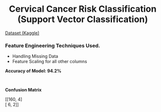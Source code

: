 <h1 align='center'>
  Cervical Cancer Risk Classification (Support Vector Classification)
</h1>

<a href='https://www.kaggle.com/loveall/cervical-cancer-risk-classification' target='_blank'>Dataset (Kaggle)</a>

<h3>Feature Engineering Techniques Used.</h3>
<ul>
  <li>Handling Missing Data</li>
  <li>Feature Scaling for all other columns</li>
</ul>

**Accuracy of Model: 94.2%**

<br/>

**Confusion Matrix**

<p>
[[160,   4]
 <br/>
[  6,   2]]
</p>